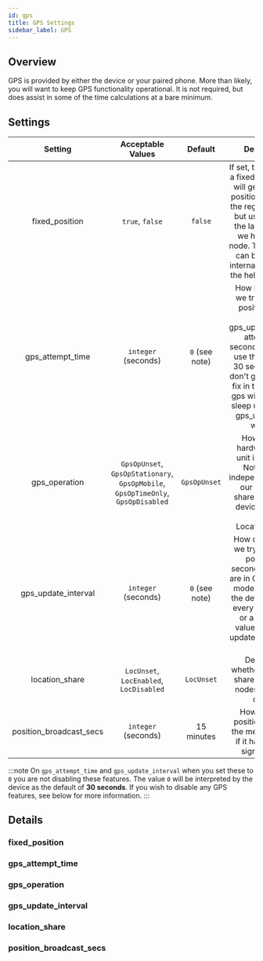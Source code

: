 ```yaml
---
id: gps
title: GPS Settings
sidebar_label: GPS
---
```

## Overview

GPS is provided by either the device or your paired phone. More than likely, you will want to keep GPS functionality operational. It is not required, but does assist in some of the time calculations at a bare minimum.

## Settings

<!-- TODO fix descriptions to user friendly ones --->
| Setting | Acceptable Values | Default | Description |
| :-----: | :---------------: | :-----: | :---------: |
| fixed_position | `true`, `false` | `false` | If set, this node is at a fixed position. We will generate GPS position updates at the regular interval, but use whatever the last lat/lon/alt we have for the node. The lat/lon/alt can be set by an internal GPS or with the help of the app. |
| gps_attempt_time | `integer` (seconds) | `0` (see note) | How long should we try to get our position during each gps_update_interval attempt? (in seconds) Or if zero, use the default of 30 seconds. If we don't get a new gps fix in that time, the gps will be put into sleep until the next gps_update_rate window. |
| gps_operation | `GpsOpUnset`, `GpsOpStationary`, `GpsOpMobile`, `GpsOpTimeOnly`, `GpsOpDisabled` | `GpsOpUnset` | How the GPS hardware in this unit is operated. Note: This is independent of how our location is shared with other devices. For that see LocationSharing |
| gps_update_interval | `integer` (seconds) | `0` (see note) | How often should we try to get GPS position (in seconds) when we are in GpsOpMobile mode? or zero for the default of once every 30 seconds or a very large value (maxint) to update only once at boot. |
| location_share | `LocUnset`, `LocEnabled`, `LocDisabled` | `LocUnset` | Determines whether location is shared with other nodes. See more details. |
| position_broadcast_secs | `integer` (seconds) | 15 minutes | How often our position is sent to the mesh (but only if it has changed significantly). |

:::note
On `gps_attempt_time` and `gps_update_interval` when you set these to `0` you are not disabling these features. The value `0` will be interpreted by the device as the default of **30 seconds**. If you wish to disable any GPS features, see below for more information.
:::

<!--- TODO determine `position_broadcast_secs` default value (is it 0 like the other two?)--->

## Details
<!--- TODO populate sections with applicable details and examples --->
### fixed_position
### gps_attempt_time
### gps_operation
### gps_update_interval
### location_share
### position_broadcast_secs
